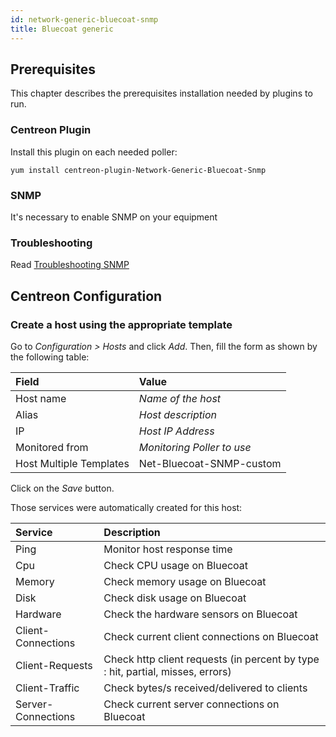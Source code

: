 ```yaml
---
id: network-generic-bluecoat-snmp
title: Bluecoat generic
---
```


## Prerequisites

This chapter describes the prerequisites installation needed by plugins to run.

### Centreon Plugin

Install this plugin on each needed poller:

``` shell
yum install centreon-plugin-Network-Generic-Bluecoat-Snmp
```

### SNMP

It's necessary to enable SNMP on your equipment

### Troubleshooting

Read [Troubleshooting
SNMP](../getting-started/how-to-guides/troubleshooting-plugins.md#troubleshooting-snmp)

## Centreon Configuration

### Create a host using the appropriate template

Go to *Configuration \> Hosts* and click *Add*. Then, fill the form as shown by
the following table:

| Field                   | Value                      |
| :---------------------- | :------------------------- |
| Host name               | *Name of the host*         |
| Alias                   | *Host description*         |
| IP                      | *Host IP Address*          |
| Monitored from          | *Monitoring Poller to use* |
| Host Multiple Templates | Net-Bluecoat-SNMP-custom   |

Click on the *Save* button.

Those services were automatically created for this host:

| Service            | Description                                                                    |
| :----------------- | :----------------------------------------------------------------------------- |
| Ping               | Monitor host response time                                                     |
| Cpu                | Check CPU usage on Bluecoat                                                    |
| Memory             | Check memory usage on Bluecoat                                                 |
| Disk               | Check disk usage on Bluecoat                                                   |
| Hardware           | Check the hardware sensors on Bluecoat                                         |
| Client-Connections | Check current client connections on Bluecoat                                   |
| Client-Requests    | Check http client requests (in percent by type : hit, partial, misses, errors) |
| Client-Traffic     | Check bytes/s received/delivered to clients                                    |
| Server-Connections | Check current server connections on Bluecoat                                   |
